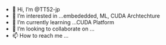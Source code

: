 - 👋 Hi, I’m @TT52-jp
- 👀 I’m interested in ...embededded, ML, CUDA Archtechture
- 🌱 I’m currently learning ...CUDA Platform
- 💞️ I’m looking to collaborate on ...
- 📫 How to reach me ...

<!---
TT52-jp/TT52-jp is a ✨ special ✨ repository because its `README.md` (this file) appears on your GitHub profile.
You can click the Preview link to take a look at your changes.
--->
